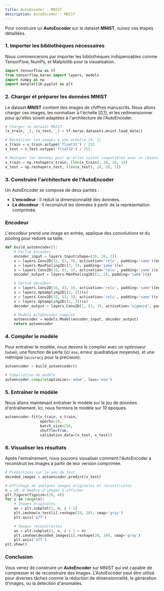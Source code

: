 ```yaml
---
title: AutoEncoder - MNIST
description: AutoEncoder - MNIST
---
```


Pour construire un **AutoEncoder** sur le dataset **MNIST**, suivez ces étapes détaillées.

### 1. Importer les bibliothèques nécessaires

Nous commencerons par importer les bibliothèques indispensables comme TensorFlow, NumPy, et Matplotlib pour la visualisation.

```python
import tensorflow as tf
from tensorflow.keras import layers, models
import numpy as np
import matplotlib.pyplot as plt

```

### 2. Charger et préparer les données MNIST

Le dataset **MNIST** contient des images de chiffres manuscrits. Nous allons charger ces images, les normaliser à l'échelle [0,1], et les redimensionner pour qu'elles soient adaptées à l'architecture de l'AutoEncoder.

```python
# Charger le dataset MNIST
(x_train, _), (x_test, _) = tf.keras.datasets.mnist.load_data()

# Normaliser les images à une échelle [0, 1]
x_train = x_train.astype('float32') / 255.
x_test = x_test.astype('float32') / 255.

# Reshaper les données pour qu'elles soient compatibles avec un réseau de neurones convolutif
x_train = np.reshape(x_train, (len(x_train), 28, 28, 1))
x_test = np.reshape(x_test, (len(x_test), 28, 28, 1))

```

### 3. Construire l'architecture de l'AutoEncoder

Un AutoEncoder se compose de deux parties :

- **L'encodeur** : Il réduit la dimensionnalité des données.
- **Le décodeur** : Il reconstruit les données à partir de la représentation comprimée.

### Encodeur

L'encodeur prend une image en entrée, applique des convolutions et du pooling pour réduire sa taille.

```python
def build_autoencoder():
    # Partie encodeur
    encoder_input = layers.Input(shape=(28, 28, 1))
    x = layers.Conv2D(32, (3, 3), activation='relu', padding='same')(encoder_input)
    x = layers.MaxPooling2D((2, 2), padding='same')(x)
    x = layers.Conv2D(16, (3, 3), activation='relu', padding='same')(x)
    encoder_output = layers.MaxPooling2D((2, 2), padding='same')(x)

    # Partie décodeur
    x = layers.Conv2D(16, (3, 3), activation='relu', padding='same')(encoder_output)
    x = layers.UpSampling2D((2, 2))(x)
    x = layers.Conv2D(32, (3, 3), activation='relu', padding='same')(x)
    x = layers.UpSampling2D((2, 2))(x)
    decoder_output = layers.Conv2D(1, (3, 3), activation='sigmoid', padding='same')(x)

    # Modèle AutoEncoder complet
    autoencoder = models.Model(encoder_input, decoder_output)
    return autoencoder

```

### 4. Compiler le modèle

Pour entraîner le modèle, nous devons le compiler avec un optimiseur (`adam`), une fonction de perte (ici `mse`, erreur quadratique moyenne), et une métrique (`accuracy` pour la précision).

```python
autoencoder = build_autoencoder()

# Compilation du modèle
autoencoder.compile(optimizer='adam', loss='mse')

```

### 5. Entraîner le modèle

Nous allons maintenant entraîner le modèle sur le jeu de données d'entraînement. Ici, nous formons le modèle sur 10 époques.

```python
autoencoder.fit(x_train, x_train,
                epochs=10,
                batch_size=256,
                shuffle=True,
                validation_data=(x_test, x_test))

```

### 6. Visualiser les résultats

Après l'entraînement, nous pouvons visualiser comment l'AutoEncoder a reconstruit les images à partir de leur version comprimée.

```python
# Prédictions sur le jeu de test
decoded_images = autoencoder.predict(x_test)

# Affichage de quelques images originales et reconstruites
n = 10  # Nombre d'images à afficher
plt.figure(figsize=(20, 4))
for i in range(n):
    # Images originales
    ax = plt.subplot(2, n, i + 1)
    plt.imshow(x_test[i].reshape(28, 28), cmap='gray')
    plt.axis('off')

    # Images reconstruites
    ax = plt.subplot(2, n, i + 1 + n)
    plt.imshow(decoded_images[i].reshape(28, 28), cmap='gray')
    plt.axis('off')
plt.show()

```

### Conclusion

Vous venez de construire un **AutoEncoder** sur MNIST qui est capable de compresser et de reconstruire des images. L'AutoEncoder peut être utilisé pour diverses tâches comme la réduction de dimensionnalité, la génération d'images, ou la détection d'anomalies.
